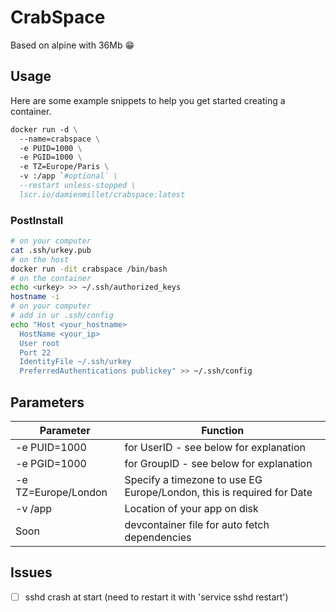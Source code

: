 # CrabSpace

Based on alpine with 36Mb 😁

## Usage

Here are some example snippets to help you get started creating a container.

```dockerfile
docker run -d \
  --name=crabspace \
  -e PUID=1000 \
  -e PGID=1000 \
  -e TZ=Europe/Paris \
  -v :/app `#optional` \
  --restart unless-stopped \
  lscr.io/damienmillet/crabspace:latest
```

### PostInstall

```bash
# on your computer
cat .ssh/urkey.pub
# on the host
docker run -dit crabspace /bin/bash
# on the container
echo <urkey> >> ~/.ssh/authorized_keys
hostname -i
# on your computer
# add in ur .ssh/config
echo "Host <your_hostname>
  HostName <your_ip>
  User root
  Port 22
  IdentityFile ~/.ssh/urkey
  PreferredAuthentications publickey" >> ~/.ssh/config
```

## Parameters

| Parameter           | Function                                                     |
| ------------------- | ------------------------------------------------------------ |
| -e PUID=1000        | for UserID - see below for explanation                       |
| -e PGID=1000        | for GroupID - see below for explanation                      |
| -e TZ=Europe/London | Specify a timezone to use EG Europe/London, this is required for Date |
| -v /app             | Location of your app on disk                                 |
| Soon                | devcontainer file for auto fetch dependencies                |

## Issues

- [ ] sshd crash at start (need to restart it with 'service sshd restart')
